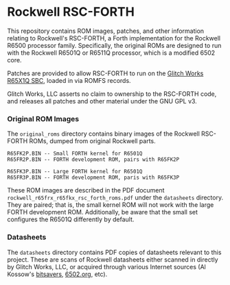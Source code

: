 # Rockwell RSC-FORTH

This repository contains ROM images, patches, and other information relating to Rockwell's RSC-FORTH, a Forth implementation for the Rockwell R6500 processor family. Specifically, the original ROMs are designed to run with the Rockwell R6501Q or R6511Q processor, which is a modified 6502 core.

Patches are provided to allow RSC-FORTH to run on the [Glitch Works R65X1Q SBC](http://www.glitchwrks.com/), loaded in via ROMFS records.

Glitch Works, LLC asserts no claim to ownership to the RSC-FORTH code, and releases all patches and other material under the GNU GPL v3.

### Original ROM Images

The `original_roms` directory contains binary images of the Rockwell RSC-FORTH ROMs, dumped from original Rockwell parts.

```
R65FK2P.BIN -- Small FORTH kernel for R6501Q
R65FR2P.BIN -- FORTH development ROM, pairs with R65FK2P

R65FK3P.BIN -- Large FORTH kernel for R6501Q
R65FR3P.BIN -- FORTH development ROM, paris with R65FK3P
```

These ROM images are described in the PDF document `rockwell_r65frx_r65fkx_rsc_forth_roms.pdf` under the `datasheets` directory. They are paired; that is, the small kernel ROM will not work with the large FORTH development ROM. Additionally, be aware that the small set configures the R6501Q differently by default.

### Datasheets

The `datasheets` directory contains PDF copies of datasheets relevant to this project. These are scans of Rockwell datasheets either scanned in directly by Glitch Works, LLC, or acquired through various Internet sources (Al Kossow's [bitsavers](http://www.bitsavers.org/), [6502.org](http://6502.org/), etc).
